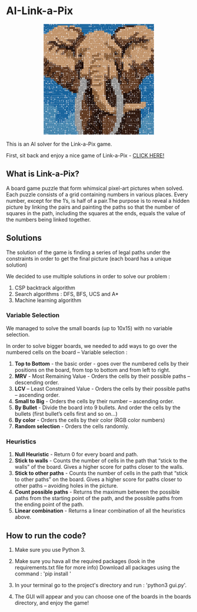 # AI-Link-a-Pix
<p align="center">
  <img src="https://github.com/razle24/AI-Link-a-Pix/blob/master/images/title.png" width="300" height="300" />

This is an AI solver for the Link-a-Pix game. 

First, sit back and enjoy a nice game of Link-a-Pix - 
[CLICK HERE!](https://www.conceptispuzzles.com/index.aspx?uri=puzzle/link-a-pix)

## What is Link-a-Pix?

A board game puzzle that form whimsical pixel-art pictures when solved. Each puzzle consists of a grid containing numbers in various places.
Every number, except for the 1’s, is half of a pair.The purpose is to reveal a hidden picture by linking the pairs and painting the paths 
so that the number of squares in the path, including the squares at the ends, equals the value of the numbers being linked together. 


## Solutions 

The solution of the game is finding a series of legal paths under the constraints in order to get the final picture (each board has a unique solution)

We decided to use multiple solutions in order to solve our problem : 

1. CSP backtrack algorithm
2. Search algorithms : DFS, BFS, UCS and A*
3. Machine learning algorithm 

### Variable Selection
We managed to solve the small boards (up to 10x15) with no variable selection. 

In order to solve bigger boards, we needed to add ways to go over the numbered cells on the board – Variable selection : 

1. **Top to Bottom** - the basic order -  goes over the numbered cells by their positions on the board, from top to bottom and from left to right. 
2. **MRV** - Most Remaining Value - Orders the cells by their possible paths – descending order. 
3. **LCV** – Least Constrained Value - Orders the cells by their possible paths – ascending order.
4. **Small to Big** - Orders the cells by their number – ascending order. 
5. **By Bullet** - Divide the board into 9 bullets. And order the cells by the bullets (first bullet’s cells first and so on…) 
6. **By color** - Orders the cells by their color (RGB color numbers)
7. **Random selection** - Orders the cells randomly.

### Heuristics
1. **Null Heuristic** - Return 0 for every board and path. 
2. **Stick to walls** - Counts the number of cells in the path that “stick to the walls” of the board. Gives a higher score for paths closer to the walls.
3. **Stick to other paths** - Counts the number of cells in the path that “stick to other paths” on the board. Gives a higher score for paths closer to other paths – avoiding holes in the picture.
4. **Count possible paths** - Returns the maximum between the possible paths from the starting point of the path, and the possible paths from the ending point of the path. 
5. **Linear combination** - Returns a linear combination of all the heuristics above. 

## How to run the code?

1. Make sure you use Python 3. 
2. Make sure you hava all the required packages (look in the requirements.txt file for more info) 
            Download all packages using the command : 'pip install <package>'
            
3. In your terminal go to the project's directory and run : 'python3 gui.py'. 
4. The GUI will appear and you can choose one of the boards in the boards directory, and enjoy the game! 








